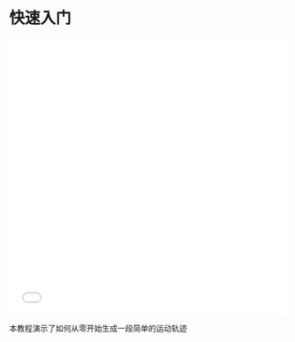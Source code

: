 # 快速入门

<!-- ![快速入门](image.png) -->
<iframe src="//player.bilibili.com/player.html?aid=451456690&bvid=BV12j411L7AL&cid=1344716070&p=1&high_quality=1&danmaku=0" allowfullscreen="allowfullscreen" width="100%" height="500" scrolling="no" frameborder="0" sandbox="allow-top-navigation allow-same-origin allow-forms allow-scripts"></iframe>


本教程演示了如何从零开始生成一段简单的运动轨迹